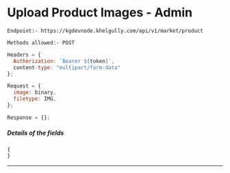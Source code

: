 # Upload Product Images - Admin

`Endpoint:- https://kgdevnode.khelgully.com/api/v1/market/product`

`Methods allowed:- POST`

```javascript
Headers = {
  Authorization: `Bearer ${token}`,
  content-type: "multipart/form-data"
};
```

```javascript
Request = {
  image: binary,
  filetype: IMG,
};

Response = {};
```

##### Details of the fields

```javascript
{
}
```

<hr />

